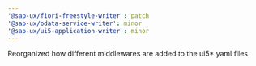 ```yaml
---
'@sap-ux/fiori-freestyle-writer': patch
'@sap-ux/odata-service-writer': minor
'@sap-ux/ui5-application-writer': minor
---
```


Reorganized how different middlewares are added to the ui5\*.yaml files
